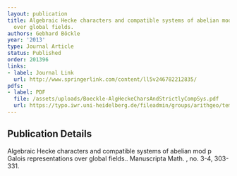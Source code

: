 ```yaml
---
layout: publication
title: Algebraic Hecke characters and compatible systems of abelian mod p Galois representations
  over global fields.
authors: Gebhard Böckle
year: '2013'
type: Journal Article
status: Published
order: 201396
links:
- label: Journal Link
  url: http://www.springerlink.com/content/ll5v246782212835/
pdfs:
- label: PDF
  file: /assets/uploads/Boeckle-AlgHeckeCharsAndStrictlyCompSys.pdf
  url: https://typo.iwr.uni-heidelberg.de/fileadmin/groups/arithgeo/templates/data/Gebhard_Boeckle/Boeckle-AlgHeckeCharsAndStrictlyCompSys.pdf
---
```


## Publication Details

Algebraic Hecke characters and compatible systems of abelian mod p Galois representations over global fields.. Manuscripta Math. , no. 3-4, 303-331.

